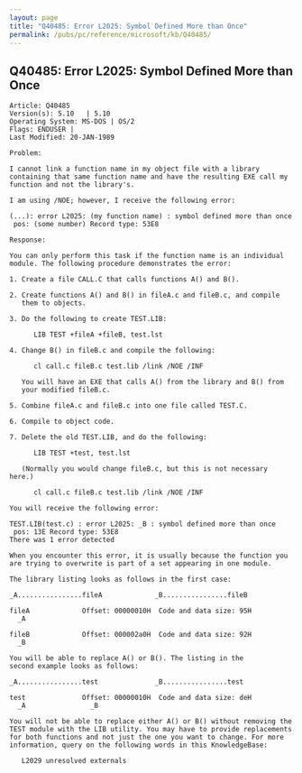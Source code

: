 ```yaml
---
layout: page
title: "Q40485: Error L2025: Symbol Defined More than Once"
permalink: /pubs/pc/reference/microsoft/kb/Q40485/
---
```


## Q40485: Error L2025: Symbol Defined More than Once

	Article: Q40485
	Version(s): 5.10   | 5.10
	Operating System: MS-DOS | OS/2
	Flags: ENDUSER |
	Last Modified: 20-JAN-1989
	
	Problem:
	
	I cannot link a function name in my object file with a library
	containing that same function name and have the resulting EXE call my
	function and not the library's.
	
	I am using /NOE; however, I receive the following error:
	
	(...): error L2025: (my function name) : symbol defined more than once
	 pos: (some number) Record type: 53E8
	
	Response:
	
	You can only perform this task if the function name is an individual
	module. The following procedure demonstrates the error:
	
	1. Create a file CALL.C that calls functions A() and B().
	
	2. Create functions A() and B() in fileA.c and fileB.c, and compile
	   them to objects.
	
	3. Do the following to create TEST.LIB:
	
	      LIB TEST +fileA +fileB, test.lst
	
	4. Change B() in fileB.c and compile the following:
	
	      cl call.c fileB.c test.lib /link /NOE /INF
	
	   You will have an EXE that calls A() from the library and B() from
	   your modified fileB.c.
	
	5. Combine fileA.c and fileB.c into one file called TEST.C.
	
	6. Compile to object code.
	
	7. Delete the old TEST.LIB, and do the following:
	
	      LIB TEST +test, test.lst
	
	   (Normally you would change fileB.c, but this is not necessary here.)
	
	      cl call.c fileB.c test.lib /link /NOE /INF
	
	You will receive the following error:
	
	TEST.LIB(test.c) : error L2025: _B : symbol defined more than once
	 pos: 13E Record type: 53E8
	There was 1 error detected
	
	When you encounter this error, it is usually because the function you
	are trying to overwrite is part of a set appearing in one module.
	
	The library listing looks as follows in the first case:
	
	_A................fileA             _B................fileB
	
	fileA             Offset: 00000010H  Code and data size: 95H
	  _A
	
	fileB             Offset: 000002a0H  Code and data size: 92H
	  _B
	
	You will be able to replace A() or B(). The listing in the
	second example looks as follows:
	
	_A................test              _B................test
	
	test              Offset: 00000010H  Code and data size: deH
	  _A                _B
	
	You will not be able to replace either A() or B() without removing the
	TEST module with the LIB utility. You may have to provide replacements
	for both functions and not just the one you want to change. For more
	information, query on the following words in this KnowledgeBase:
	
	   L2029 unresolved externals
